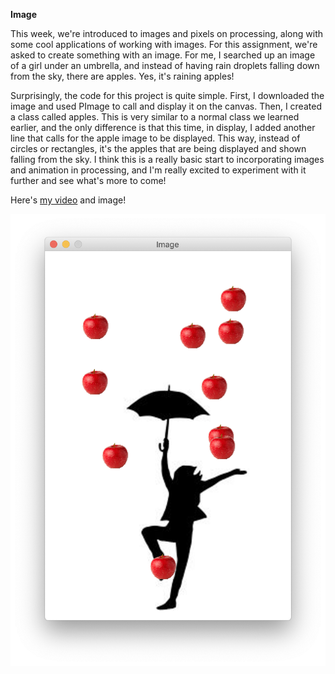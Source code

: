 **Image**

This week, we're introduced to images and pixels on processing, along with some cool applications of working with images. For this assignment, we're asked to create something with an image. For me, I searched up an image of a girl under an umbrella, and instead of having rain droplets falling down from the sky, there are apples. Yes, it's raining apples!

Surprisingly, the code for this project is quite simple. First, I downloaded the image and used PImage to call and display it on the canvas. Then, I created a class called apples. This is very similar to a normal class we learned earlier, and the only difference is that this time, in display, I added another line that calls for the apple image to be displayed. This way, instead of circles or rectangles, it's the apples that are being displayed and shown falling from the sky. I think this is a really basic start to incorporating images and animation in processing, and I'm really excited to experiment with it further and see what's more to come!

Here's [my video](https://youtu.be/m3TgAf1eVlU) and image!

![](image.png)
